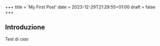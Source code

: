 +++
title = 'My First Post'
date = 2023-12-29T21:29:55+01:00
draft = false
+++

## Introduzione

Test di _ciao_

